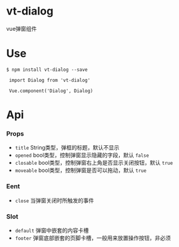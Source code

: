 # vt-dialog
vue弹窗组件  
 
# Use 
```shell
$ npm install vt-dialog --save
```

```shell
 import Dialog from 'vt-dialog'
 
 Vue.component('Dialog', Dialog)
```
  
# Api 
 
### Props 
*   `title` String类型，弹框的标题，默认不显示
*   `opened` bool类型，控制弹窗显示隐藏的字段，默认 `false` 
*   `closable` bool类型，控制弹窗右上角是否显示关闭按钮，默认 `true`
*   `moveable` bool类型，控制弹窗是否可以拖动，默认 `true` 

### Eent 
*   `close` 当弹窗关闭时所触发的事件

### Slot 
*  `default` 弹窗中嵌套的内容卡槽
*  `footer` 弹窗底部嵌套的页脚卡槽，一般用来放置操作按钮，非必须